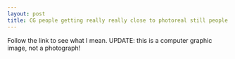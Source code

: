 ```yaml
---
layout: post
title: CG people getting really really close to photoreal still people 
---
```

<p>Follow the link to see what I mean. UPDATE: this is a computer graphic image, not a photograph! </p>

